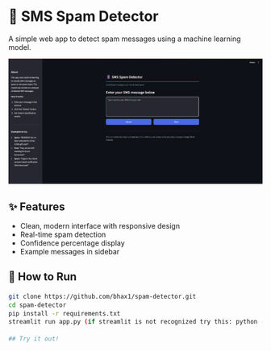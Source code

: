 # 📱 SMS Spam Detector

A simple web app to detect spam messages using a machine learning model.

![App Screenshot](screenshots/main-ui.png)

## ✨ Features

- Clean, modern interface with responsive design
- Real-time spam detection
- Confidence percentage display
- Example messages in sidebar

## 🚀 How to Run

```bash
git clone https://github.com/bhax1/spam-detector.git
cd spam-detector
pip install -r requirements.txt
streamlit run app.py (if streamlit is not recognized try this: python -m streamlit run app.py)

## Try it out!
